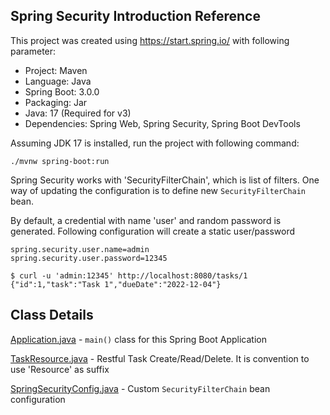 ## Spring Security Introduction Reference

This project was created using https://start.spring.io/ with following parameter:

* Project: Maven
* Language: Java
* Spring Boot: 3.0.0
* Packaging: Jar
* Java: 17 (Required for v3)
* Dependencies: Spring Web, Spring Security, Spring Boot DevTools

Assuming JDK 17 is installed, run the project with following command:

```shell
./mvnw spring-boot:run
```

Spring Security works with 'SecurityFilterChain', which is list of filters. One way of updating the configuration is to define new 
`SecurityFilterChain` bean.

By default, a credential with name 'user' and random password is generated. Following configuration will create a static user/password

```
spring.security.user.name=admin
spring.security.user.password=12345
```


```shell
$ curl -u 'admin:12345' http://localhost:8080/tasks/1
{"id":1,"task":"Task 1","dueDate":"2022-12-04"}
```

## Class Details
[Application.java][1] - `main()` class for this Spring Boot Application

[TaskResource.java][2] - Restful Task Create/Read/Delete. It is convention to use 'Resource' as suffix

[SpringSecurityConfig.java][3] - Custom `SecurityFilterChain` bean configuration    

[1]: https://github.com/ronygomes/reference/blob/master/SpringSecurity/spring-security-intro/src/main/java/me/ronygomes/reference/springboot/Application.java
[2]: https://github.com/ronygomes/reference/blob/master/SpringSecurity/spring-security-intro/src/main/java/me/ronygomes/reference/springboot/TaskResource.java
[3]: https://github.com/ronygomes/reference/blob/master/SpringSecurity/spring-security-intro/src/main/java/me/ronygomes/reference/springboot/SpringSecurityConfig.java